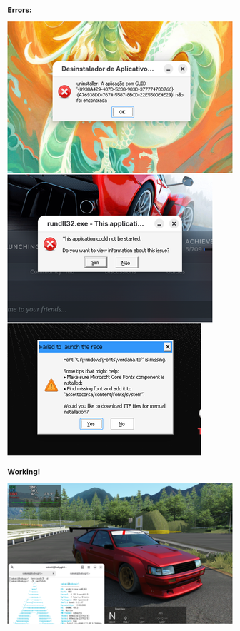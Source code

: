 ### Errors:<br>
![error](error1.png)
![error](error2.png)
![error](error3.png)
<br>
### Working!<br>
![error](working1.png)
